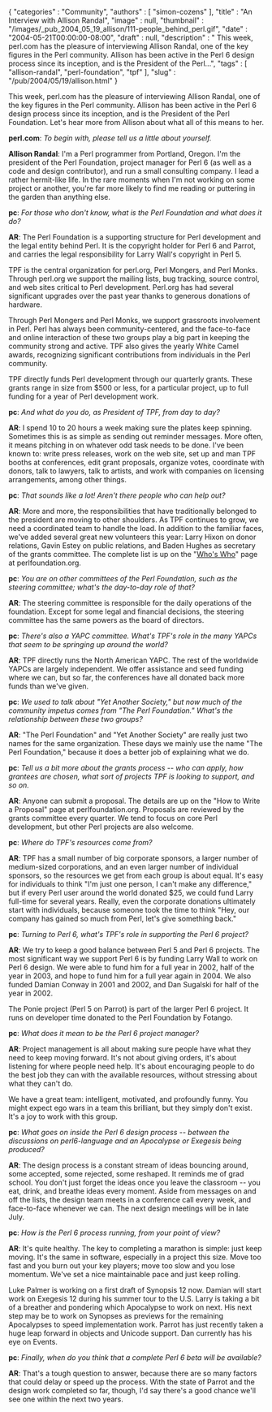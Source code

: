 {
   "categories" : "Community",
   "authors" : [
      "simon-cozens"
   ],
   "title" : "An Interview with Allison Randal",
   "image" : null,
   "thumbnail" : "/images/_pub_2004_05_19_allison/111-people_behind_perl.gif",
   "date" : "2004-05-21T00:00:00-08:00",
   "draft" : null,
   "description" : " This week, perl.com has the pleasure of interviewing Allison Randal, one of the key figures in the Perl community. Allison has been active in the Perl 6 design process since its inception, and is the President of the Perl...",
   "tags" : [
      "allison-randal",
      "perl-foundation",
      "tpf"
   ],
   "slug" : "/pub/2004/05/19/allison.html"
}



This week, perl.com has the pleasure of interviewing Allison Randal, one of the key figures in the Perl community. Allison has been active in the Perl 6 design process since its inception, and is the President of the Perl Foundation. Let's hear more from Allison about what all of this means to her.

**perl.com**: *To begin with, please tell us a little about yourself.*

**Allison Randal**: I'm a Perl programmer from Portland, Oregon. I'm the president of the Perl Foundation, project manager for Perl 6 (as well as a code and design contributor), and run a small consulting company. I lead a rather hermit-like life. In the rare moments when I'm not working on some project or another, you're far more likely to find me reading or puttering in the garden than anything else.

**pc**: *For those who don't know, what is the Perl Foundation and what does it do?*

**AR**: The Perl Foundation is a supporting structure for Perl development and the legal entity behind Perl. It is the copyright holder for Perl 6 and Parrot, and carries the legal responsibility for Larry Wall's copyright in Perl 5.

TPF is the central organization for perl.org, Perl Mongers, and Perl Monks. Through perl.org we support the mailing lists, bug tracking, source control, and web sites critical to Perl development. Perl.org has had several significant upgrades over the past year thanks to generous donations of hardware.

Through Perl Mongers and Perl Monks, we support grassroots involvement in Perl. Perl has always been community-centered, and the face-to-face and online interaction of these two groups play a big part in keeping the community strong and active. TPF also gives the yearly White Camel awards, recognizing significant contributions from individuals in the Perl community.

TPF directly funds Perl development through our quarterly grants. These grants range in size from $500 or less, for a particular project, up to full funding for a year of Perl development work.

**pc**: *And what do you do, as President of TPF, from day to day?*

**AR**: I spend 10 to 20 hours a week making sure the plates keep spinning. Sometimes this is as simple as sending out reminder messages. More often, it means pitching in on whatever odd task needs to be done. I've been known to: write press releases, work on the web site, set up and man TPF booths at conferences, edit grant proposals, organize votes, coordinate with donors, talk to lawyers, talk to artists, and work with companies on licensing arrangements, among other things.

**pc**: *That sounds like a lot! Aren't there people who can help out?*

**AR**: More and more, the responsibilities that have traditionally belonged to the president are moving to other shoulders. As TPF continues to grow, we need a coordinated team to handle the load. In addition to the familiar faces, we've added several great new volunteers this year: Larry Hixon on donor relations, Gavin Estey on public relations, and Baden Hughes as secretary of the grants committee. The complete list is up on the "[Who's Who](http://www.perlfoundation.org/who.html)" page at perlfoundation.org.

**pc**: *You are on other committees of the Perl Foundation, such as the steering committee; what's the day-to-day role of that?*

**AR**: The steering committee is responsible for the daily operations of the foundation. Except for some legal and financial decisions, the steering committee has the same powers as the board of directors.

**pc**: *There's also a YAPC committee. What's TPF's role in the many YAPCs that seem to be springing up around the world?*

**AR**: TPF directly runs the North American YAPC. The rest of the worldwide YAPCs are largely independent. We offer assistance and seed funding where we can, but so far, the conferences have all donated back more funds than we've given.

**pc**: *We used to talk about "Yet Another Society," but now much of the community impetus comes from "The Perl Foundation." What's the relationship between these two groups?*

**AR**: "The Perl Foundation" and "Yet Another Society" are really just two names for the same organization. These days we mainly use the name "The Perl Foundation," because it does a better job of explaining what we do.

**pc**: *Tell us a bit more about the grants process -- who can apply, how grantees are chosen, what sort of projects TPF is looking to support, and so on.*

**AR**: Anyone can submit a proposal. The details are up on the "How to Write a Proposal" page at perlfoundation.org. Proposals are reviewed by the grants committee every quarter. We tend to focus on core Perl development, but other Perl projects are also welcome.

**pc**: *Where do TPF's resources come from?*

**AR**: TPF has a small number of big corporate sponsors, a larger number of medium-sized corporations, and an even larger number of individual sponsors, so the resources we get from each group is about equal. It's easy for individuals to think "I'm just one person, I can't make any difference," but if every Perl user around the world donated $25, we could fund Larry full-time for several years. Really, even the corporate donations ultimately start with individuals, because someone took the time to think "Hey, our company has gained so much from Perl, let's give something back."

**pc**: *Turning to Perl 6, what's TPF's role in supporting the Perl 6 project?*

**AR**: We try to keep a good balance between Perl 5 and Perl 6 projects. The most significant way we support Perl 6 is by funding Larry Wall to work on Perl 6 design. We were able to fund him for a full year in 2002, half of the year in 2003, and hope to fund him for a full year again in 2004. We also funded Damian Conway in 2001 and 2002, and Dan Sugalski for half of the year in 2002.

The Ponie project (Perl 5 on Parrot) is part of the larger Perl 6 project. It runs on developer time donated to the Perl Foundation by Fotango.

**pc**: *What does it mean to be the Perl 6 project manager?*

**AR**: Project management is all about making sure people have what they need to keep moving forward. It's not about giving orders, it's about listening for where people need help. It's about encouraging people to do the best job they can with the available resources, without stressing about what they can't do.

We have a great team: intelligent, motivated, and profoundly funny. You might expect ego wars in a team this brilliant, but they simply don't exist. It's a joy to work with this group.

**pc**: *What goes on inside the Perl 6 design process -- between the discussions on *perl6-language* and an Apocalypse or Exegesis being produced?*

**AR**: The design process is a constant stream of ideas bouncing around, some accepted, some rejected, some reshaped. It reminds me of grad school. You don't just forget the ideas once you leave the classroom -- you eat, drink, and breathe ideas every moment. Aside from messages on and off the lists, the design team meets in a conference call every week, and face-to-face whenever we can. The next design meetings will be in late July.

**pc**: *How is the Perl 6 process running, from your point of view?*

**AR**: It's quite healthy. The key to completing a marathon is simple: just keep moving. It's the same in software, especially in a project this size. Move too fast and you burn out your key players; move too slow and you lose momentum. We've set a nice maintainable pace and just keep rolling.

Luke Palmer is working on a first draft of Synopsis 12 now. Damian will start work on Exegesis 12 during his summer tour to the U.S. Larry is taking a bit of a breather and pondering which Apocalypse to work on next. His next step may be to work on Synopses as previews for the remaining Apocalypses to speed implementation work. Parrot has just recently taken a huge leap forward in objects and Unicode support. Dan currently has his eye on Events.

**pc**: *Finally, when do you think that a complete Perl 6 beta will be available?*

**AR**: That's a tough question to answer, because there are so many factors that could delay or speed up the process. With the state of Parrot and the design work completed so far, though, I'd say there's a good chance we'll see one within the next two years.
